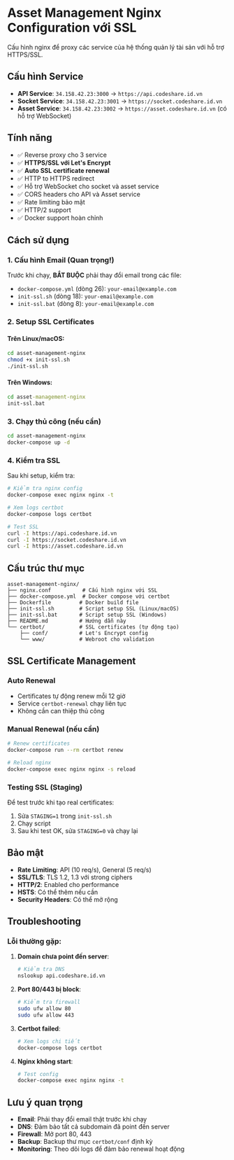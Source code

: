 # Asset Management Nginx Configuration với SSL

Cấu hình nginx để proxy các service của hệ thống quản lý tài sản với hỗ trợ HTTPS/SSL.

## Cấu hình Service

- **API Service**: `34.158.42.23:3000` → `https://api.codeshare.id.vn`
- **Socket Service**: `34.158.42.23:3001` → `https://socket.codeshare.id.vn` 
- **Asset Service**: `34.158.42.23:3002` → `https://asset.codeshare.id.vn` (có hỗ trợ WebSocket)

## Tính năng

- ✅ Reverse proxy cho 3 service
- ✅ **HTTPS/SSL với Let's Encrypt**
- ✅ **Auto SSL certificate renewal**
- ✅ HTTP to HTTPS redirect
- ✅ Hỗ trợ WebSocket cho socket và asset service
- ✅ CORS headers cho API và Asset service
- ✅ Rate limiting bảo mật
- ✅ HTTP/2 support
- ✅ Docker support hoàn chỉnh

## Cách sử dụng

### 1. Cấu hình Email (Quan trọng!)

Trước khi chạy, **BẮT BUỘC** phải thay đổi email trong các file:
- `docker-compose.yml` (dòng 26): `your-email@example.com`
- `init-ssl.sh` (dòng 18): `your-email@example.com`
- `init-ssl.bat` (dòng 8): `your-email@example.com`

### 2. Setup SSL Certificates

#### Trên Linux/macOS:
```bash
cd asset-management-nginx
chmod +x init-ssl.sh
./init-ssl.sh
```

#### Trên Windows:
```cmd
cd asset-management-nginx
init-ssl.bat
```

### 3. Chạy thủ công (nếu cần)

```bash
cd asset-management-nginx
docker-compose up -d
```

### 4. Kiểm tra SSL

Sau khi setup, kiểm tra:
```bash
# Kiểm tra nginx config
docker-compose exec nginx nginx -t

# Xem logs certbot
docker-compose logs certbot

# Test SSL
curl -I https://api.codeshare.id.vn
curl -I https://socket.codeshare.id.vn
curl -I https://asset.codeshare.id.vn
```

## Cấu trúc thư mục

```
asset-management-nginx/
├── nginx.conf          # Cấu hình nginx với SSL
├── docker-compose.yml  # Docker compose với certbot
├── Dockerfile         # Docker build file
├── init-ssl.sh        # Script setup SSL (Linux/macOS)
├── init-ssl.bat       # Script setup SSL (Windows)
├── README.md          # Hướng dẫn này
└── certbot/           # SSL certificates (tự động tạo)
    ├── conf/          # Let's Encrypt config
    └── www/           # Webroot cho validation
```

## SSL Certificate Management

### Auto Renewal
- Certificates tự động renew mỗi 12 giờ
- Service `certbot-renewal` chạy liên tục
- Không cần can thiệp thủ công

### Manual Renewal (nếu cần)
```bash
# Renew certificates
docker-compose run --rm certbot renew

# Reload nginx
docker-compose exec nginx nginx -s reload
```

### Testing SSL (Staging)
Để test trước khi tạo real certificates:
1. Sửa `STAGING=1` trong `init-ssl.sh`
2. Chạy script
3. Sau khi test OK, sửa `STAGING=0` và chạy lại

## Bảo mật

- **Rate Limiting**: API (10 req/s), General (5 req/s)
- **SSL/TLS**: TLS 1.2, 1.3 với strong ciphers
- **HTTP/2**: Enabled cho performance
- **HSTS**: Có thể thêm nếu cần
- **Security Headers**: Có thể mở rộng

## Troubleshooting

### Lỗi thường gặp:

1. **Domain chưa point đến server**:
   ```bash
   # Kiểm tra DNS
   nslookup api.codeshare.id.vn
   ```

2. **Port 80/443 bị block**:
   ```bash
   # Kiểm tra firewall
   sudo ufw allow 80
   sudo ufw allow 443
   ```

3. **Certbot failed**:
   ```bash
   # Xem logs chi tiết
   docker-compose logs certbot
   ```

4. **Nginx không start**:
   ```bash
   # Test config
   docker-compose exec nginx nginx -t
   ```

## Lưu ý quan trọng

- **Email**: Phải thay đổi email thật trước khi chạy
- **DNS**: Đảm bảo tất cả subdomain đã point đến server
- **Firewall**: Mở port 80, 443
- **Backup**: Backup thư mục `certbot/conf` định kỳ
- **Monitoring**: Theo dõi logs để đảm bảo renewal hoạt động
